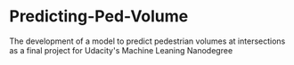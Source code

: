 # Predicting-Ped-Volume
The development of a model to predict pedestrian volumes at intersections as a final project for Udacity's Machine Leaning Nanodegree
